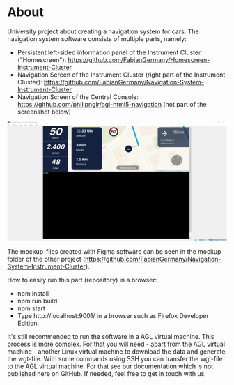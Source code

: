 # About
University project about creating a navigation system for cars. 
The navigation system software consists of multiple parts, namely:
- Persistent left-sided information panel of the Instrument Cluster ("Homescreen"): https://github.com/FabianGermany/Homescreen-Instrument-Cluster
- Navigation Screen of the Instrument Cluster (right part of the Instrument Cluster): https://github.com/FabianGermany/Navigation-System-Instrument-Cluster
- Navigation Screen of the Central Console: https://github.com/philipnglr/agl-html5-navigation (not part of the screenshot below)

![preview](readme_files/preview.png)

The mockup-files created with Figma software can be seen in the mockup folder of the other project (https://github.com/FabianGermany/Navigation-System-Instrument-Cluster).

How to easily run this part (repository) in a browser:
- npm install
- npm run build
- npm start
- Type http://localhost:9001/ in a browser such as Firefox Developer Edition.

It's still recommended to run the software in a AGL virtual machine. This process is more complex. For that you will need - apart from the AGL virtual machine - another Linux virtual machine to download the data and generate the wgt-file. 
With some commands using SSH you can transfer the wgt-file to the AGL virtual machine. For that see our documentation which is not published here on GitHub. If needed, feel free to get in touch with us.